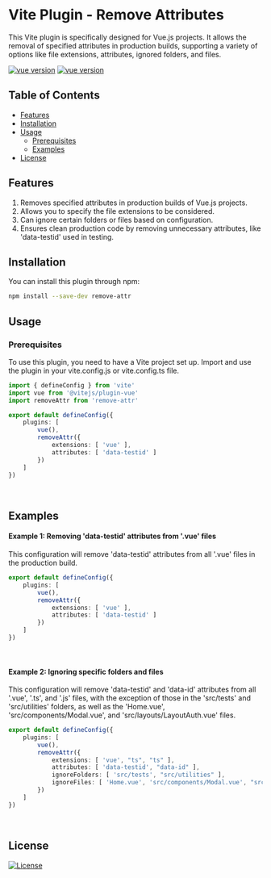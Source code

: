 # Vite Plugin - Remove Attributes

This Vite plugin is specifically designed for Vue.js projects. It allows the removal of specified attributes in
production builds, supporting a variety of options like file extensions, attributes, ignored folders, and files.

<p align="center">

[![vue version](https://img.shields.io/npm/v/remove-attr.svg)](https://www.npmjs.com/package/remove-attr)
[![vue version](https://img.shields.io/badge/vite-4.3.2-brightgreen.svg)](https://www.npmjs.com/package/remove-attr)

</p>

## Table of Contents

- [Features](#features)
- [Installation](#installation)
- [Usage](#usage)
    - [Prerequisites](#prerequisites)
    - [Examples](#examples)
- [License](#license)

## Features

1. Removes specified attributes in production builds of Vue.js projects.
2. Allows you to specify the file extensions to be considered.
3. Can ignore certain folders or files based on configuration.
4. Ensures clean production code by removing unnecessary attributes, like 'data-testid' used in testing.

## Installation

You can install this plugin through npm:

```sh
npm install --save-dev remove-attr
```

## Usage

### Prerequisites

To use this plugin, you need to have a Vite project set up. Import and use the plugin in your vite.config.js or
vite.config.ts file.

```typescript
import { defineConfig } from 'vite'
import vue from '@vitejs/plugin-vue'
import removeAttr from 'remove-attr'

export default defineConfig({
    plugins: [
        vue(),
        removeAttr({
            extensions: [ 'vue' ],
            attributes: [ 'data-testid' ]
        })
    ]
})

```
<br /> 

## Examples

#### Example 1: Removing 'data-testid' attributes from '.vue' files

This configuration will remove 'data-testid' attributes from all '.vue' files in the production build.

```typescript
export default defineConfig({
    plugins: [
        vue(),
        removeAttr({
            extensions: [ 'vue' ],
            attributes: [ 'data-testid' ]
        })
    ]
})
```
<br /> 

#### Example 2: Ignoring specific folders and files

This configuration will remove 'data-testid' and 'data-id' attributes from all '.vue', '.ts', and '.js' files, with the exception of those in the 'src/tests' and 'src/utilities' folders, as well as the 'Home.vue', 'src/components/Modal.vue', and 'src/layouts/LayoutAuth.vue' files.
```typescript
export default defineConfig({
    plugins: [
        vue(),
        removeAttr({
            extensions: [ 'vue', "ts", "ts" ],
            attributes: [ 'data-testid', "data-id" ],
            ignoreFolders: [ 'src/tests', "src/utilities" ],
            ignoreFiles: [ 'Home.vue', 'src/components/Modal.vue', "src/layouts/LayoutAuth.vue" ]
        })
    ]
})
```

<br /> 

## License
[![License](https://img.shields.io/badge/LICENSE-GPL--3.0-orange)](https://github.com/mustafadalga/remove-attr/blob/main/LICENSE)


